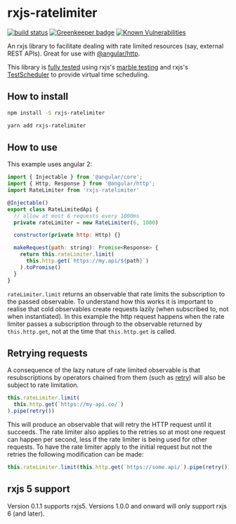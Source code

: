 # rxjs-ratelimiter

[![build status](https://circleci.com/gh/ohjames/rxjs-ratelimiter.png?style=shield)](https://circleci.com/gh/ohjames/rxjs-ratelimiter) [![Greenkeeper badge](https://badges.greenkeeper.io/ohjames/rxjs-ratelimiter.svg)](https://greenkeeper.io/) [![Known Vulnerabilities](https://snyk.io/test/github/ohjames/rxjs-ratelimiter/badge.svg)](https://snyk.io/test/github/ohjames/rxjs-ratelimiter)


An rxjs library to facilitate dealing with rate limited resources (say, external REST APIs). Great for use with [@angular/http](https://www.npmjs.com/package/@angular/http).

This library is [fully tested](src/index.spec.ts) using rxjs's [marble testing](https://github.com/ReactiveX/rxjs/blob/master/doc/writing-marble-tests.md) and rxjs's [TestScheduler](http://reactivex.io/rxjs/file/es6/testing/TestScheduler.js.html) to provide virtual time scheduling.

## How to install

```bash
npm install -S rxjs-ratelimiter
```

```bash
yarn add rxjs-ratelimiter
```

## How to use

This example uses angular 2:

```javascript
import { Injectable } from '@angular/core';
import { Http, Response } from '@angular/http';
import RateLimiter from 'rxjs-ratelimiter'

@Injectable()
export class RateLimitedApi {
  // allow at most 6 requests every 1000ms
  private rateLimiter = new RateLimiter(6, 1000)

  constructor(private http: Http) {}

  makeRequest(path: string): Promise<Response> {
    return this.rateLimiter.limit(
      this.http.get(`https://my.api/${path}`)
    ).toPromise()
  }
}
```

`rateLimiter.limit` returns an observable that rate limits the subscription to the passed observable. To understand how this works it is important to realise that cold observables create requests lazily (when subscribed to, not when instantiated). In this example the http request happens when the rate limiter passes a subscription through to the observable returned by `this.http.get`, not at the time that `this.http.get` is called.

## Retrying requests

A consequence of the lazy nature of rate limited observable is that resubscriptions by operators chained from them (such as [retry](http://reactivex.io/rxjs/class/es6/Observable.js~Observable.html#instance-method-retry)) will also be subject to rate limitation.

```javascript
this.rateLimiter.limit(
  this.http.get(`https://my-api.co/`)
).pipe(retry())
```

This will produce an observable that will retry the HTTP request until it succeeds. The rate limiter also applies to the retries so at most one request can happen per second, less if the rate limiter is being used for other requests. To have the rate limiter apply to the initial request but not the retries the following modification can be made:

```javascript
this.rateLimiter.limit(this.http.get(`https://some.api/`).pipe(retry()))
```

## rxjs 5 support

Version 0.1.1 supports rxjs5. Versions 1.0.0 and onward will only support rxjs 6 (and later).
